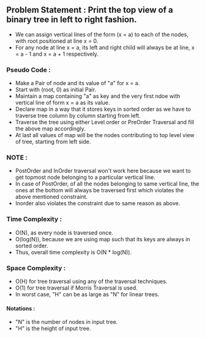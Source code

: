 ## Problem Statement : Print the top view of a binary tree in left to right fashion.

- We can assign vertical lines of the form (x = a) to each of the nodes, with root positioned at line x = 0.
- For any node at line x = a, its left and right child will always be at line, x = a - 1 and x = a + 1 respectively.

### Pseudo Code :
  - Make a Pair of node and its value of "a" for x = a.
  - Start with (root, 0) as initial Pair.
  - Maintain a map containing "a" as key and the very first ndoe with vertical line of form x = a as its value.
  - Declare map in a way that it stores keys in sorted order as we have to traverse tree column by column starting from left.
  - Traverse the tree using either Level order or PreOrder Traversal and fill the above map accordingly.
  - At last all values of map will be the nodes contributing to top level view of tree, starting from left side.

### NOTE :
  - PostOrder and InOrder traversal won't work here because we want to get topmost node belonging to a particular vertical line.
  - In case of PostOrder, of all the nodes belonging to same vertical line, the ones at the bottom will always be traversed first which violates the above mentioned constraint.
  - Inorder also violates the constraint due to same reason as above.

### Time Complexity :
  - O(N), as every node is traversed once.
  - O(log(N)), because we are using map such that its keys are always in sorted order.  
  - Thus, overall time complexity is O(N * log(N)). 

### Space Complexity :
  - O(H) for tree traversal using any of the traversal techniques.
  - O(1) for tree traversal if Morris Traversal is used.
  - In worst case, "H" can be as large as "N" for linear trees.
  
#### Notations :
  - "N" is the number of nodes in input tree.
  - "H" is the height of input tree.
